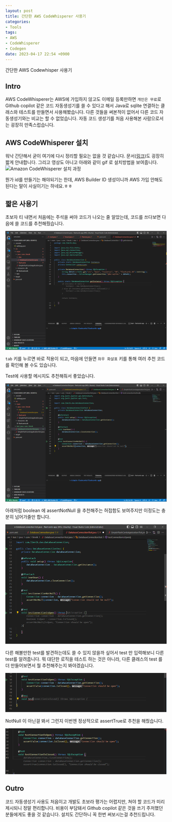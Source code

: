 ```yaml
---
layout: post
title: 간단한 AWS CodeWhisperer 사용기
categories:
- Tools
tags:
- AWS
- CodeWhisperer
- Codegen
date: 2023-04-17 22:54 +0900
---
```

간단한 AWS Codewhisper 사용기

## Intro

AWS CodeWhisperer는 AWS에 가입하지 않고도 이메일 등록만하면 `개인은 무료`로 Github copilot 같은 코드 자동생성기를 쓸 수 있다고 해서 Java로 sqlite 연결하는 클래스와 테스트를 만들면서 사용해봤습니다. 다른 것들을 써본적이 없어서 다른 코드 자동생성기와는 비교는 할 수 없었습니다. 자동 코드 생성기를 처음 사용해본 사람으로서는 굉장히 만족스럽습니다.

## AWS CodeWhisperer 설치

워낙 간단해서 굳이 여기에 다시 정리할 필요는 없을 것 같습니다. 문서([링크](https://docs.aws.amazon.com/codewhisperer/latest/userguide/whisper-setup-indv-devs.html))도 굉장히 짧게 안내합니다. 그리고 영상도 아니고 아래와 같이 gif 로 설치방법을 보여줍니다.
![Amazon CodeWhisperer 설치 과정](https://docs.aws.amazon.com/images/codewhisperer/latest/userguide/images/cwspr-in-2-min_1x.gif)

뭔가 id를 만들기는 해야되기는 한데, AWS Builder ID 생성이니까 AWS 가입 안해도 된다는 말이 사실이기는 하네요.ㅎㅎ

## 짧은 사용기

초보자 티 내면서 처음에는 주석을 써야 코드가 나오는 줄 알았는데, 코드를 쓰다보면 다음에 쓸 코드를 추천해줬습니다.

![Singleton getInstance method 자동 생성](/assets/img/2023-04-17-aws-codewhisperer-usage/2023-04-17-codewhisperer-example1-singleton.png)

`tab` 키를 누르면 바로 적용이 되고, 마음에 안들면 `좌우 화살표` 키를 통해 여러 추천 코드를 확인해 볼 수도 있습니다.

Test에 사용할 메시지도 추천해줘서 좋았습니다.

![Test message 추천](/assets/img/2023-04-17-aws-codewhisperer-usage/2023-04-17-codewhisperer-example2-message.png)

아래처럼 boolean 에 assertNotNull 을 추천해주는 허접함도 보여주지만 이정도는 충분히 넘어가줄만 합니다.

![Test Code 생성](/assets/img/2023-04-17-aws-codewhisperer-usage/2023-04-17-codewhisperer-example3-next-test-logic.png)

다른 해볼만한 test를 발견하는데도 쓸 수 있지 않을까 싶어서 test 만 입력해보니 다른 test를 알려줍니다. 뭐 대단한 로직을 테스트 하는 것은 아니라, 다른 클래스의 test 를 더 만들어보면서 뭘 추천해주는지 봐야겠습니다.

![Test 추천](/assets/img/2023-04-17-aws-codewhisperer-usage/2023-04-17-codewhisperer-example4-new-test.png)

NotNull 이 아닌걸 봐서 그런지 이번엔 정상적으로 assertTrue로 추천을 해줬습니다.

![Test Code 생성](/assets/img/2023-04-17-aws-codewhisperer-usage/2023-04-17-codewhisperer-example5-new-test-logic.png)

## Outro

코드 자동생성기 사용도 처음이고 개발도 초보라 평가는 어렵지만, 쳐야 할 코드가 미리 제시되니 정말 편리합니다. 비용이 부담돼서 Github copilot 같은 것을 쓰기 주저했던 분들에게도 좋을 것 같습니다. 설치도 간단하니 꼭 한번 써보시는걸 추천드립니다.
